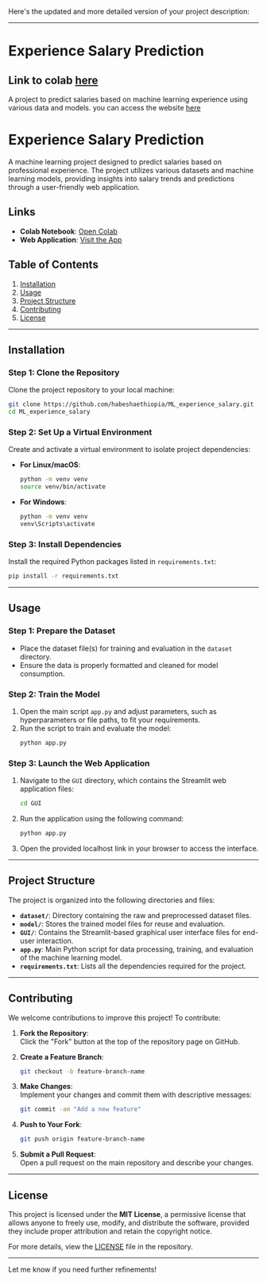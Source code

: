 Here's the updated and more detailed version of your project description:  

---

# Experience Salary Prediction
## Link to  colab [here](https://colab.research.google.com/drive/1TVu_MI1hGtt8GigJNBnI-QXm50MpLUXe#scrollTo=6e4344f0)

A project to predict salaries based on machine learning experience using various data and models.
you can access the website [here](https://habeshaethiopia-ml-experience-salary-app-6qlnac.streamlit.app/)
# **Experience Salary Prediction**

A machine learning project designed to predict salaries based on professional experience. The project utilizes various datasets and machine learning models, providing insights into salary trends and predictions through a user-friendly web application.  

## **Links**  
- **Colab Notebook**: [Open Colab](https://colab.research.google.com/drive/1TVu_MI1hGtt8GigJNBnI-QXm50MpLUXe#scrollTo=6e4344f0)  
- **Web Application**: [Visit the App](https://habeshaethiopia-ml-experience-salary-app-ksze0a.streamlit.app/)  

## **Table of Contents**  
1. [Installation](#installation)  
2. [Usage](#usage)  
3. [Project Structure](#project-structure)  
4. [Contributing](#contributing)  
5. [License](#license)  

---

## **Installation**  

### Step 1: Clone the Repository  
Clone the project repository to your local machine:  
```bash
git clone https://github.com/habeshaethiopia/ML_experience_salary.git
cd ML_experience_salary
```  

### Step 2: Set Up a Virtual Environment  
Create and activate a virtual environment to isolate project dependencies:  
- **For Linux/macOS**:  
  ```bash
  python -m venv venv
  source venv/bin/activate
  ```  
- **For Windows**:  
  ```bash
  python -m venv venv
  venv\Scripts\activate
  ```  

### Step 3: Install Dependencies  
Install the required Python packages listed in `requirements.txt`:  
```bash
pip install -r requirements.txt
```  

---

## **Usage**  

### Step 1: Prepare the Dataset  
- Place the dataset file(s) for training and evaluation in the `dataset` directory.  
- Ensure the data is properly formatted and cleaned for model consumption.  

### Step 2: Train the Model  
1. Open the main script `app.py` and adjust parameters, such as hyperparameters or file paths, to fit your requirements.  
2. Run the script to train and evaluate the model:  
   ```bash
   python app.py
   ```  

### Step 3: Launch the Web Application  
1. Navigate to the `GUI` directory, which contains the Streamlit web application files:  
   ```bash
   cd GUI
   ```  
2. Run the application using the following command:  
   ```bash
   python app.py
   ```  
3. Open the provided localhost link in your browser to access the interface.  

---

## **Project Structure**  

The project is organized into the following directories and files:  

- **`dataset/`**: Directory containing the raw and preprocessed dataset files.  
- **`model/`**: Stores the trained model files for reuse and evaluation.  
- **`GUI/`**: Contains the Streamlit-based graphical user interface files for end-user interaction.  
- **`app.py`**: Main Python script for data processing, training, and evaluation of the machine learning model.  
- **`requirements.txt`**: Lists all the dependencies required for the project.  

---

## **Contributing**  

We welcome contributions to improve this project! To contribute:  

1. **Fork the Repository**:  
   Click the "Fork" button at the top of the repository page on GitHub.  

2. **Create a Feature Branch**:  
   ```bash
   git checkout -b feature-branch-name
   ```  

3. **Make Changes**:  
   Implement your changes and commit them with descriptive messages:  
   ```bash
   git commit -am "Add a new feature"
   ```  

4. **Push to Your Fork**:  
   ```bash
   git push origin feature-branch-name
   ```  

5. **Submit a Pull Request**:  
   Open a pull request on the main repository and describe your changes.  

---

## **License**  

This project is licensed under the **MIT License**, a permissive license that allows anyone to freely use, modify, and distribute the software, provided they include proper attribution and retain the copyright notice.  

For more details, view the [LICENSE](LICENSE) file in the repository.  

---  
Let me know if you need further refinements!
